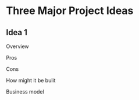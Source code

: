 Three Major Project Ideas
===========================================

Idea 1
-----

Overview

Pros

Cons

How might it be bulit


Business model

